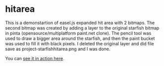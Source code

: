 hitarea
==

This is a demonstartion of easel.js expanded hit area with 2 bitmaps. The second bitmap was created by adding a layer to the original starfish bitmap in pinta (opensource/multiplatform paint.net clone). The pencil tool was used to draw a bigger area around the starfish, and then the paint bucket was used to fill it with black pixels. I deleted the original layer and did file save as project-starfishhitarea.png and I was done.

You can [see it in action here](https://rhildred.github.io/hitarea).
